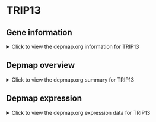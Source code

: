 <h1>TRIP13</h1>

<h2>Gene information</h2>
<details>
  <summary>Click to view the depmap.org information for TRIP13</summary>
  <iframe src="https://depmap.org/portal/gene/TRIP13?tab=about" style="border:none;width:100%;height:800px"></iframe>
</details>

<h2>Depmap overview</h2>
<details>
  <summary>Click to view the depmap.org summary for TRIP13</summary>
  <iframe src="https://depmap.org/portal/gene/TRIP13?tab=overview" style="border:none;width:100%;height:800px"></iframe>
</details>

<h2>Depmap expression</h2>
<details>
  <summary>Click to view the depmap.org expression data for TRIP13</summary>
  <iframe src="https://depmap.org/portal/gene/TRIP13?tab=characterization" style="border:none;width:100%;height:800px"></iframe>
</details>


<!--
<h2>Reactome Pathway diagram</h2>
PNAME
-->


